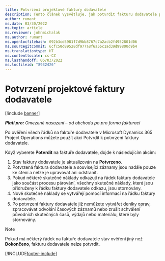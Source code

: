 ```yaml
---
title: Potvrzení projektové faktury dodavatele
description: Tento článek vysvětluje, jak potvrdit fakturu dodavatele projektu v Microsoft Dynamics 365 Project Operations a finanční dopad potvrzení faktury dodavatele projektu.
author: rumant
ms.date: 03/30/2022
ms.topic: article
ms.reviewer: johnmichalak
ms.author: rumant
ms.openlocfilehash: 092b3cd5981f7d9bb8767c7a2acb2f4952801d06
ms.sourcegitcommit: 6cfc50d89528df977a8f6a55c1ad39d99800d9b4
ms.translationtype: HT
ms.contentlocale: cs-CZ
ms.lasthandoff: 06/03/2022
ms.locfileid: "8932426"
---
```

# <a name="confirm-a-project-vendor-invoice"></a>Potvrzení projektové faktury dodavatele

[!include [banner](../../includes/dataverse-preview.md)]

_**Platí pro:** Omezené nasazení – od obchodu po pro forma fakturaci_

Po ověření všech řádků na faktuře dodavatele v Microsoft Dynamics 365 Project Operations můžete použít akci Potvrdit k potvrzení faktury dodavatele.

Když vyberete **Potvrdit** na faktuře dodavatele, dojde k následujícím akcím:

1. Stav faktury dodavatele je aktualizován na **Potvrzeno**.
2. Potvrzená faktura dodavatele a související záznamy jsou nadále pouze ke čtení a nelze je upravovat ani odstranit.
3. Pokud některé skutečné náklady odkazují na řádek faktury dodavatele jako součást procesu párování, všechny skutečné náklady, které jsou přidruženy k řádku faktury dodavatele odkazu, jsou stornovány.
4. Nové skutečné náklady se vytvářejí pomocí informací na řádku faktury dodavatele.
5. Po potvrzení faktury dodavatele již nemůžete vytvářet deníky oprav, zpracovávat odvolání časových záznamů nebo zrušit schválení původních skutečných časů, výdajů nebo materiálu, které byly stornovány.

> [!NOTE]
> Pokud má některý řádek na faktuře dodavatele stav ověření jiný než **Dokončeno**, fakturu dodavatele nelze potvrdit.

[!INCLUDE[footer-include](../../includes/footer-banner.md)]
